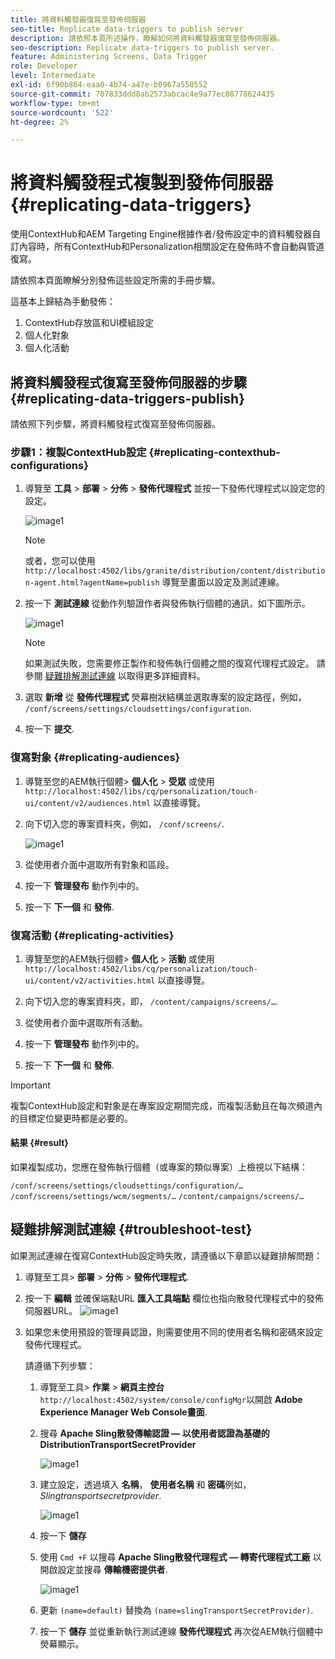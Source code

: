 ```yaml
---
title: 將資料觸發器復寫至發佈伺服器
seo-title: Replicate data-triggers to publish server
description: 請依照本頁所述操作，瞭解如何將資料觸發器復寫至發佈伺服器。
seo-description: Replicate data-triggers to publish server.
feature: Administering Screens, Data Trigger
role: Developer
level: Intermediate
exl-id: 6f90b864-eaa0-4b74-a47e-b0967a550552
source-git-commit: 707833ddd8ab2573abcac4e9a77ec88778624435
workflow-type: tm+mt
source-wordcount: '522'
ht-degree: 2%

---
```


# 將資料觸發程式複製到發佈伺服器 {#replicating-data-triggers}

使用ContextHub和AEM Targeting Engine根據作者/發佈設定中的資料觸發器自訂內容時，所有ContextHub和Personalization相關設定在發佈時不會自動與管道復寫。

請依照本頁面瞭解分別發佈這些設定所需的手冊步驟。

這基本上歸結為手動發佈：

1. ContextHub存放區和UI模組設定
1. 個人化對象
1. 個人化活動

## 將資料觸發程式復寫至發佈伺服器的步驟 {#replicating-data-triggers-publish}

請依照下列步驟，將資料觸發程式復寫至發佈伺服器。

### 步驟1：複製ContextHub設定 {#replicating-contexthub-configurations}

1. 導覽至 **工具** > **部署** > **分佈** > **發佈代理程式** 並按一下發佈代理程式以設定您的設定。

   ![image1](/help/user-guide/assets/replicating-triggers/replicating-triggers1.png)

   >[!NOTE]
   >
   >或者，您可以使用 `http://localhost:4502/libs/granite/distribution/content/distribution-agent.html?agentName=publish` 導覽至畫面以設定及測試連線。

1. 按一下 **測試連線** 從動作列驗證作者與發佈執行個體的通訊，如下圖所示。

   ![image1](/help/user-guide/assets/replicating-triggers/replicating-triggers2.png)

   >[!NOTE]
   >
   >如果測試失敗，您需要修正製作和發佈執行個體之間的復寫代理程式設定。 請參閱 [疑難排解測試連線](/help/user-guide/replicating-data-triggers.md#troubleshoot-test) 以取得更多詳細資料。

1. 選取 **新增** 從 **發佈代理程式** 熒幕樹狀結構並選取專案的設定路徑，例如， `/conf/screens/settings/cloudsettings/configuration`.

1. 按一下 **提交**.

### 復寫對象 {#replicating-audiences}

1. 導覽至您的AEM執行個體> **個人化** > **受眾** 或使用 `http://localhost:4502/libs/cq/personalization/touch-ui/content/v2/audiences.html` 以直接導覽。

1. 向下切入您的專案資料夾，例如， `/conf/screens/`.

   ![image1](/help/user-guide/assets/replicating-triggers/replicating-triggers10.png)

1. 從使用者介面中選取所有對象和區段。

1. 按一下 **管理發布** 動作列中的。

1. 按一下 **下一個** 和 **發佈**.

### 復寫活動  {#replicating-activities}

1. 導覽至您的AEM執行個體> **個人化** > **活動** 或使用 `http://localhost:4502/libs/cq/personalization/touch-ui/content/v2/activities.html` 以直接導覽。

1. 向下切入您的專案資料夾，即， `/content/campaigns/screens/…`.

1. 從使用者介面中選取所有活動。

1. 按一下 **管理發布** 動作列中的。

1. 按一下 **下一個** 和 **發佈**.

>[!IMPORTANT]
>
>複製ContextHub設定和對象是在專案設定期間完成，而複製活動且在每次頻道內的目標定位變更時都是必要的。

#### 結果 {#result}

如果複製成功，您應在發佈執行個體（或專案的類似專案）上檢視以下結構：

`/conf/screens/settings/cloudsettings/configuration/…`
`/conf/screens/settings/wcm/segments/…`
`/content/campaigns/screens/…`

## 疑難排解測試連線 {#troubleshoot-test}

如果測試連線在復寫ContextHub設定時失敗，請遵循以下章節以疑難排解問題：

1. 導覽至工具> **部署** > **分佈** > **發佈代理程式**.

1. 按一下 **編輯** 並確保端點URL **匯入工具端點** 欄位也指向散發代理程式中的發佈伺服器URL。
   ![image1](/help/user-guide/assets/replicating-triggers/replicating-triggers9.png)

1. 如果您未使用預設的管理員認證，則需要使用不同的使用者名稱和密碼來設定發佈代理程式。

   請遵循下列步驟：

   1. 導覽至工具> **作業** > **網頁主控台** `http://localhost:4502/system/console/configMgr`以開啟 **Adobe Experience Manager Web Console畫面**.
   1. 搜尋 **Apache Sling散發傳輸認證 — 以使用者認證為基礎的DistributionTransportSecretProvider**

      ![image1](/help/user-guide/assets/replicating-triggers/replicating-triggers6.png)

   1. 建立設定，透過填入 **名稱**， **使用者名稱** 和 **密碼**&#x200B;例如， *Slingtransportsecretprovider*.

      ![image1](/help/user-guide/assets/replicating-triggers/replicating-triggers7.png)

   1. 按一下 **儲存**
   1. 使用 `Cmd +F` 以搜尋 **Apache Sling散發代理程式 — 轉寄代理程式工廠** 以開啟設定並搜尋 **傳輸機密提供者**.

      ![image1](/help/user-guide/assets/replicating-triggers/replicating-triggers8.png)

   1. 更新 `(name=default)` 替換為 `(name=slingTransportSecretProvider)`.
   1. 按一下 **儲存** 並從重新執行測試連線 **發佈代理程式** 再次從AEM執行個體中熒幕顯示。
